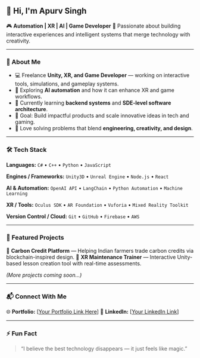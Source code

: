 ## 👋 Hi, I'm Apurv Singh

🎮 **Automation | XR | AI | Game Developer**
🚀 Passionate about building interactive experiences and intelligent systems that merge technology with creativity.

---

### 🧠 About Me

* 💻 Freelance **Unity, XR, and Game Developer** — working on interactive tools, simulations, and gameplay systems.
* 🤖 Exploring **AI automation** and how it can enhance XR and game workflows.
* 🌱 Currently learning **backend systems** and **SDE-level software architecture**.
* 🎯 Goal: Build impactful products and scale innovative ideas in tech and gaming.
* 🧩 Love solving problems that blend **engineering, creativity, and design**.

---

### 🛠️ Tech Stack

**Languages:**
`C#` • `C++` • `Python` • `JavaScript`

**Engines / Frameworks:**
`Unity3D` • `Unreal Engine` • `Node.js` • `React`

**AI & Automation:**
`OpenAI API` • `LangChain` • `Python Automation` • `Machine Learning`

**XR / Tools:**
`Oculus SDK` • `AR Foundation` • `Vuforia` • `Mixed Reality Toolkit`

**Version Control / Cloud:**
`Git` • `GitHub` • `Firebase` • `AWS`

---

### 🧩 Featured Projects

🔹 **Carbon Credit Platform** — Helping Indian farmers trade carbon credits via blockchain-inspired design.
🔹 **XR Maintenance Trainer** — Interactive Unity-based lesson creation tool with real-time assessments.

*(More projects coming soon...)*

---

### 📬 Connect With Me

🌐 **Portfolio:** [[Your Portfolio Link Here](https://baldstudio.wixsite.com/keptbackgamedev)]
💼 **LinkedIn:** [[Your LinkedIn Link](https://www.linkedin.com/in/apurv-singh-49316815a?lipi=urn%3Ali%3Apage%3Ad_flagship3_profile_view_base_contact_details%3BfcM%2FRpBwTDWpzlnYduSvJA%3D%3D)]

---

### ⚡ Fun Fact

> “I believe the best technology disappears — it just feels like magic.”

